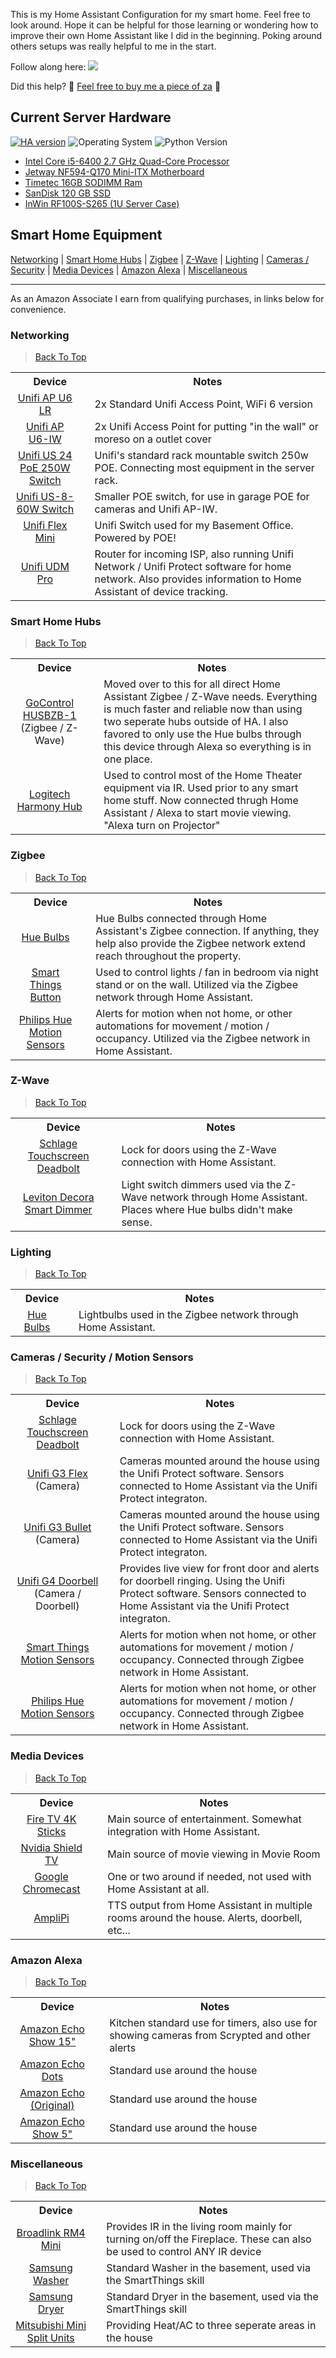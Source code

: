This is my Home Assistant Configuration for my smart home. Feel free to look around. Hope it can be helpful for those learning or wondering how to improve their own Home Assistant like I did in the beginning. Poking around others setups was really helpful to me in the start.


Follow along here: ![](https://img.shields.io/youtube/channel/subscribers/UC3dCbgHgGZIzqADs3EVcFbA?style=social&label=Warner%20Discovers)

Did this help? 🍕 <a href="https://www.buymeacoffee.com/rwarner">Feel free to buy me a piece of za</a> 🍕

## Current Server Hardware

[![HA version](https://img.shields.io/badge/Running%20Home%20Assistant-2024.11.3%20-darkblue)](https://github.com/home-assistant/home-assistant/releases/latest) ![Operating System](https://img.shields.io/badge/Ubuntu%20Server-20.04.6%20LTS-red) ![Python Version](https://img.shields.io/badge/Python-3.12.2-brightgreen)
 - [Intel Core i5-6400 2.7 GHz Quad-Core Processor](https://amzn.to/3C0RaOq)
 - [Jetway NF594-Q170 Mini-ITX Motherboard](https://www.jetwaycomputer.com/NF594.html)
 - [Timetec 16GB SODIMM Ram](https://amzn.to/4gEnCWg)
 - [SanDisk 120 GB SSD](https://amzn.to/4gvpz76)
 - [InWin RF100S-S265 (1U Server Case)](https://amzn.to/4iVfqCk)


## <a name="SmartHomeEquipment">Smart Home Equipment</a>

[Networking](#Networking) | [Smart Home Hubs](#SmartHomeHubs) | [Zigbee](#Zigbee) | [Z-Wave](#ZWave) | [Lighting](#Lighting) | [Cameras / Security](#Cameras) | [Media Devices](#MediaDevices) | [Amazon Alexa](#AmazonAlexa) | [Miscellaneous](#Misc)

<hr>
 As an Amazon Associate I earn from qualifying purchases, in links below for convenience.

### <a name="Networking">Networking</a>

> [Back To Top](#SmartHomeEquipment)

<table border="0">
 
   <tr>
      <th align=center colspan="2">
         Device
      </th>
      <th align=center>
         Notes
      </th>
   </tr>
 
   <tr>
      <td align=center>
         <a href="https://amzn.to/3ZUNGoI">Unifi AP U6 LR</a>
      </td>
      <td align=center>
         <img src="https://photos.smugmug.com/photos/i-M7bWsTt/0/5d814b33/Th/i-M7bWsTt-Th.png" alt="">
      </td>
      <td colspan="2">
         2x Standard Unifi Access Point, WiFi 6 version
      </td>
   </tr>

   <tr>
      <td align=center>
         <a href="https://amzn.to/3bQe0Jd">Unifi AP U6-IW</a>
      </td>
      <td align=center>
         <img src="https://photos.smugmug.com/photos/i-582N7wF/0/7a84b10c/Th/i-582N7wF-Th.png" alt="">
      </td>
      <td colspan="2">
         2x Unifi Access Point for putting "in the wall" or moreso on a outlet cover
      </td>
   </tr>

   <tr>
      <td align=center>
         <a href="https://amzn.to/40brcBf">Unifi US 24 PoE 250W Switch</a>
      </td>
      <td align=center>
         <img src="https://photos.smugmug.com/photos/i-FnsJQkq/0/ceaa6548/Th/i-FnsJQkq-Th.png" alt="">
      </td>
      <td colspan="2">
         Unifi's standard rack mountable switch 250w POE. Connecting most equipment in the server rack.
      </td>
   </tr>

   <tr>
      <td align=center>
         <a href="https://amzn.to/38R3qQd">Unifi US-8-60W Switch</a>
      </td>
      <td align=center>
         <img src="https://photos.smugmug.com/photos/i-JSZ84v5/0/4a4c9fa0/Th/i-JSZ84v5-Th.png" alt="">
      </td>
      <td colspan="2">
         Smaller POE switch, for use in garage POE for cameras and Unifi AP-IW.
      </td>
   </tr>

   <tr>
      <td align=center>
         <a href="https://amzn.to/3sHlnc6">Unifi Flex Mini</a>
      </td>
      <td align=center>
         <img src="https://photos.smugmug.com/photos/i-KzcqQBP/0/626e14b6/Th/i-KzcqQBP-Th.png" alt="">
      </td>
      <td colspan="2">
         Unifi Switch used for my Basement Office. Powered by POE!
      </td>
   </tr>
 
   <tr>
      <td align=center>
         <a href="https://amzn.to/41TIRi1">Unifi UDM Pro</a>
      </td>
      <td align=center>
         <img src="https://photos.smugmug.com/photos/i-sWDns64/0/9f67b8a0/Th/i-sWDns64-Th.png" alt="">
      </td>
      <td colspan="2">
         Router for incoming ISP, also running Unifi Network / Unifi Protect software for home network. Also provides information to Home Assistant of device tracking.
      </td>
   </tr>

 </table>


<!----------------- NEW SECTION ------------------>
### <a name="SmartHomeHubs">Smart Home Hubs</a>

> [Back To Top](#SmartHomeEquipment)

<table border="0">
 
   <tr>
      <th align=center colspan="2">
         Device
      </th>
      <th align=center>
         Notes
      </th>
   </tr>

   <tr>
      <td align=center>
         <a href="https://amzn.to/3sFd2FV">GoControl HUSBZB-1</a> (Zigbee / Z-Wave)
      </td>
      <td align=center>
         <img src="https://photos.smugmug.com/photos/i-nXHDRTM/0/69c0f629/Th/i-nXHDRTM-Th.png" alt="">
      </td>
      <td colspan="2">
         Moved over to this for all direct Home Assistant Zigbee / Z-Wave needs. Everything is much faster and reliable now than using two seperate hubs outside of HA. I also favored to only use the Hue bulbs through this device through Alexa so everything is in one place.
      </td>
   </tr>

   <tr>
      <td align=center>
         <a href="https://amzn.to/38RTciF">Logitech Harmony Hub</a>
      </td>
      <td align=center>
         <img src="https://photos.smugmug.com/photos/i-Lqn8ngJ/0/6c629d6a/Th/i-Lqn8ngJ-Th.png" alt="">
      </td>
      <td colspan="2">
         Used to control most of the Home Theater equipment via IR. Used prior to any smart home stuff. Now connected thrugh Home Assistant / Alexa to start movie viewing. "Alexa turn on Projector"
      </td>
   </tr>
 
</table>


<!----------------- NEW SECTION ------------------>
### <a name="Zigbee">Zigbee</a>

> [Back To Top](#SmartHomeEquipment)

<table border="0">
 
   <tr>
      <th align=center colspan="2">
         Device
      </th>
      <th align=center>
         Notes
      </th>
   </tr>

   <tr>
      <td align=center>
         <a href="https://amzn.to/3bIg06l">Hue Bulbs</a>
      </td>
      <td align=center>
         <img src="https://photos.smugmug.com/photos/i-CnkcMNV/0/0f0344bd/Th/i-CnkcMNV-Th.png" alt="">
      </td>
      <td colspan="2">
         Hue Bulbs connected through Home Assistant's Zigbee connection. If anything, they help also provide the Zigbee network extend reach throughout the property.
      </td>
   </tr>
   
   
   <tr>
      <td align=center>
         <a href="https://www.samsung.com/us/smart-home/smartthings/buttons/samsung-smartthings-button-gp-u999sjvleaa/">Smart Things Button</a>
      </td>
      <td align=center>
         <img src="https://photos.smugmug.com/photos/i-L57VMmM/0/27a84be3/Th/i-L57VMmM-Th.png" alt="">
      </td>
      <td colspan="2">
         Used to control lights / fan in bedroom via night stand or on the wall. Utilized via the Zigbee network through Home Assistant.
      </td>
   </tr>
   
   <tr>
      <td align=center>
         <a href="https://amzn.to/2M1ALyQ">Philips Hue Motion Sensors</a>
      </td>
      <td align=center>
         <img src="https://photos.smugmug.com/photos/i-QfwQzng/0/60fae265/Th/i-QfwQzng-Th.png" alt="">
      </td>
      <td colspan="2">
         Alerts for motion when not home, or other automations for movement / motion / occupancy. Utilized via the Zigbee network in Home Assistant.
      </td>
   </tr>


</table>

<!----------------- NEW SECTION ------------------>
### <a name="ZWave">Z-Wave</a>

> [Back To Top](#SmartHomeEquipment)

<table border="0">
 
   <tr>
      <th align=center colspan="2">
         Device
      </th>
      <th align=center>
         Notes
      </th>
   </tr>

   <tr>
      <td align=center>
         <a href="https://amzn.to/3syKk9y">Schlage Touchscreen Deadbolt</a>
      </td>
      <td align=center>
         <img src="https://photos.smugmug.com/photos/i-MBFvjwc/0/8c5f3c3c/Th/i-MBFvjwc-Th.png" alt="">
      </td>
      <td colspan="2">
         Lock for doors using the Z-Wave connection with Home Assistant.
      </td>
   </tr>
   
   <tr>
      <td align=center>
         <a href="https://amzn.to/38QF7lx">Leviton Decora Smart Dimmer</a>
      </td>
      <td align=center>
         <img src="https://photos.smugmug.com/photos/i-bJr5xkt/0/56cfd1d8/Th/i-bJr5xkt-Th.png" alt="">
      </td>
      <td colspan="2">
         Light switch dimmers used via the Z-Wave network through Home Assistant. Places where Hue bulbs didn't make sense.
      </td>
   </tr>
 
</table>

<!----------------- NEW SECTION ------------------>
### <a name="Lighting">Lighting</a>

> [Back To Top](#SmartHomeEquipment)

<table border="0">
 
   <tr>
      <th align=center colspan="2">
         Device
      </th>
      <th align=center>
         Notes
      </th>
   </tr>

   <tr>
      <td align=center>
         <a href="https://amzn.to/3bIg06l">Hue Bulbs</a>
      </td>
      <td align=center>
         <img src="https://photos.smugmug.com/photos/i-CnkcMNV/0/0f0344bd/Th/i-CnkcMNV-Th.png" alt="">
      </td>
      <td colspan="2">
         Lightbulbs used in the Zigbee network through Home Assistant.
      </td>
   </tr>
 
</table>

<!----------------- NEW SECTION ------------------>
### <a name="Cameras">Cameras / Security / Motion Sensors</a>

> [Back To Top](#SmartHomeEquipment)

<table border="0">
 
   <tr>
      <th align=center colspan="2">
         Device
      </th>
      <th align=center>
         Notes
      </th>
   </tr>

   <tr>
      <td align=center>
         <a href="https://amzn.to/3syKk9y">Schlage Touchscreen Deadbolt</a>
      </td>
      <td align=center>
         <img src="https://photos.smugmug.com/photos/i-MBFvjwc/0/8c5f3c3c/Th/i-MBFvjwc-Th.png" alt="">
      </td>
      <td colspan="2">
         Lock for doors using the Z-Wave connection with Home Assistant.
      </td>
   </tr>
   
   <tr>
      <td align=center>
         <a href="https://amzn.to/35Onqkz">Unifi G3 Flex</a> (Camera)
      </td>
      <td align=center>
         <img src="https://photos.smugmug.com/photos/i-mZL5Pcz/0/f5972dd3/Th/i-mZL5Pcz-Th.png" alt="">
      </td>
      <td colspan="2">
         Cameras mounted around the house using the Unifi Protect software. Sensors connected to Home Assistant via the Unifi Protect integraton.
      </td>
   </tr>

   <tr>
      <td align=center>
         <a href="https://amzn.to/2NdK4fZ">Unifi G3 Bullet</a> (Camera)
      </td>
      <td align=center>
         <img src="https://photos.smugmug.com/photos/i-SCqSG9M/0/24d856a4/Th/i-SCqSG9M-Th.png" alt="">
      </td>
      <td colspan="2">
         Cameras mounted around the house using the Unifi Protect software. Sensors connected to Home Assistant via the Unifi Protect integraton.
      </td>
   </tr>

   <tr>
      <td align=center>
         <a href="https://amzn.to/35MHOmk">Unifi G4 Doorbell</a> (Camera / Doorbell)
      </td>
      <td align=center>
         <img src="https://photos.smugmug.com/photos/i-5WhmStx/0/65773123/Th/i-5WhmStx-Th.png" alt="">
      </td>
      <td colspan="2">
         Provides live view for front door and alerts for doorbell ringing. Using the Unifi Protect software. Sensors connected to Home Assistant via the Unifi Protect integraton.
      </td>
   </tr>

   <tr>
      <td align=center>
         <a href="https://www.samsung.com/us/smart-home/smartthings/sensors/samsung-smartthings-motion-sensor-2018-gp-u999sjvlbaa/">Smart Things Motion Sensors</a>
      </td>
      <td align=center>
         <img src="https://photos.smugmug.com/photos/i-7jw7dL2/0/907adef7/Th/i-7jw7dL2-Th.png" alt="">
      </td>
      <td colspan="2">
         Alerts for motion when not home, or other automations for movement / motion / occupancy. Connected through Zigbee network in Home Assistant.
      </td>
   </tr>

   <tr>
      <td align=center>
         <a href="https://amzn.to/2M1ALyQ">Philips Hue Motion Sensors</a>
      </td>
      <td align=center>
         <img src="https://photos.smugmug.com/photos/i-QfwQzng/0/60fae265/Th/i-QfwQzng-Th.png" alt="">
      </td>
      <td colspan="2">
         Alerts for motion when not home, or other automations for movement / motion / occupancy. Connected through Zigbee network in Home Assistant.
      </td>
   </tr>
 
</table>

<!----------------- NEW SECTION ------------------>
### <a name="MediaDevices">Media Devices</a>

> [Back To Top](#SmartHomeEquipment)

<table border="0">
 
   <tr>
      <th align=center colspan="2">
         Device
      </th>
      <th align=center>
         Notes
      </th>
   </tr>

   <tr>
      <td align=center>
         <a href="https://amzn.to/3ZSoH5z">Fire TV 4K Sticks</a>
      </td>
      <td align=center>
         <img src="https://photos.smugmug.com/photos/i-RvVnMSQ/0/370efbac/Th/i-RvVnMSQ-Th.png" alt="">
      </td>
      <td colspan="2">
         Main source of entertainment. Somewhat integration with Home Assistant.
      </td>
   </tr>
   
   <tr>
      <td align=center>
         <a href="https://amzn.to/2LS9WNH">Nvidia Shield TV</a>
      </td>
      <td align=center>
         <img src="https://photos.smugmug.com/photos/i-MxMJVjR/0/a87256ef/Th/i-MxMJVjR-Th.png" alt="">
      </td>
      <td colspan="2">
         Main source of movie viewing in Movie Room
      </td>
   </tr>


   <tr>
      <td align=center>
         <a href="https://store.google.com/us/product/chromecast">Google Chromecast</a>
      </td>
      <td align=center>
         <img src="https://photos.smugmug.com/photos/i-m2bdb7D/0/67336f56/Th/i-m2bdb7D-Th.png" alt="">
      </td>
      <td colspan="2">
         One or two around if needed, not used with Home Assistant at all.
      </td>
   </tr>


   <tr>
      <td align=center>
         <a href="https://www.amplipro.com/product-page/amplipro-home-audio-controller">AmpliPi</a>
      </td>
      <td align=center>
         <img src="" alt="">
      </td>
      <td colspan="2">
         TTS output from Home Assistant in multiple rooms around the house. Alerts, doorbell, etc...
      </td>
   </tr>

 
</table>

<!----------------- NEW SECTION ------------------>
### <a name="AmazonAlexa">Amazon Alexa</a>

> [Back To Top](#SmartHomeEquipment)

<table border="0">
   <tr>
      <th align=center colspan="2">
         Device
      </th>
      <th align=center>
         Notes
      </th>
   </tr>

   <tr>
      <td align=center>
         <a href="https://amzn.to/39TNSe7">Amazon Echo Show 15"</a>
      </td>
      <td align=center>
         <img src="https://photos.smugmug.com/photos/i-9gRfWC3/0/f25baa0d/Th/i-9gRfWC3-Th.png" alt="">
      </td>
      <td colspan="2">
         Kitchen standard use for timers, also use for showing cameras from Scrypted and other alerts
      </td>
   </tr>

   <tr>
      <td align=center>
         <a href="https://amzn.to/39TNSe7">Amazon Echo Dots</a>
      </td>
      <td align=center>
         <img src="https://photos.smugmug.com/photos/i-9gRfWC3/0/f25baa0d/Th/i-9gRfWC3-Th.png" alt="">
      </td>
      <td colspan="2">
         Standard use around the house
      </td>
   </tr>
   
   <tr>
      <td align=center>
         <a href="https://en.wikipedia.org/wiki/Amazon_Echo">Amazon Echo (Original)</a>
      </td>
      <td align=center>
         <img src="https://photos.smugmug.com/photos/i-DjnrKgw/0/11310b55/Th/i-DjnrKgw-Th.png" alt="">
      </td>
      <td colspan="2">
         Standard use around the house
      </td>
   </tr>

   <tr>
      <td align=center>
         <a href="https://amzn.to/38SxjQ4">Amazon Echo Show 5"</a>
      </td>
      <td align=center>
         <img src="https://photos.smugmug.com/photos/i-f32ps2j/0/dd49d737/Th/i-f32ps2j-Th.png" alt="">
      </td>
      <td colspan="2">
         Standard use around the house
      </td>
   </tr>
</table>


<!----------------- NEW SECTION ------------------>
### <a name="Misc">Miscellaneous</a>

> [Back To Top](#SmartHomeEquipment)

<table border="0">
 
   <tr>
      <th align=center colspan="2">
         Device
      </th>
      <th align=center>
         Notes
      </th>
   </tr>

   <tr>
      <td align=center>
         <a href="https://amzn.to/2KmX2XH">Broadlink RM4 Mini</a>
      </td>
      <td align=center>
         <img src="https://photos.smugmug.com/photos/i-94rrkHz/0/8403be87/Th/i-94rrkHz-Th.png" alt="">
      </td>
      <td colspan="2">
         Provides IR in the living room mainly for turning on/off the Fireplace. These can also be used to control ANY IR device
      </td>
   </tr>


   <tr>
      <td align=center>
         <a href="https://www.samsung.com/us/business/home-appliances/washers/front-load/wf6500-4-5-cu-ft-addwash-front-load-washer-white-wf45k6500aw-a2/">Samsung Washer</a>
      </td>
      <td align=center>
         <img src="https://photos.smugmug.com/photos/i-ZjHKJgZ/0/5e050d27/Th/i-ZjHKJgZ-Th.png" alt="">
      </td>
      <td colspan="2">
         Standard Washer in the basement, used via the SmartThings skill
      </td>
   </tr>

   <tr>
      <td align=center>
         <a href="https://www.samsung.com/us/business/builder/our-appliances/dryers/electric/dv50k7500-7-5-cu-ft-capacity-electric-dryer-white-dv50k7500ew-a3/">Samsung Dryer</a>
      </td>
      <td align=center>
         <img src="https://photos.smugmug.com/photos/i-ZjHKJgZ/0/5e050d27/Th/i-ZjHKJgZ-Th.png" alt="">
      </td>
      <td colspan="2">
         Standard Dryer in the basement, used via the SmartThings skill
      </td>
   </tr>

   <tr>
      <td align=center>
         <a href="https://www.mitsubishicomfort.com/products/">Mitsubishi Mini Split Units</a>
      </td>
      <td align=center>
         <img src="https://photos.smugmug.com/photos/i-4ZzfKTW/0/80793255/Th/i-4ZzfKTW-Th.png" alt="">
      </td>
      <td colspan="2">
         Providing Heat/AC to three seperate areas in the house
      </td>
   </tr>
</table>


<!----------------- NEW SECTION ------------------>